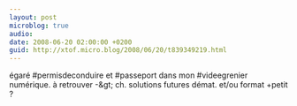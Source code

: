 ```yaml
---
layout: post
microblog: true
audio: 
date: 2008-06-20 02:00:00 +0200
guid: http://xtof.micro.blog/2008/06/20/t839349219.html
---
```

égaré #permisdeconduire et #passeport dans mon #videegrenier numérique. à retrouver -&amp;gt; ch. solutions futures démat. et/ou format +petit ?
